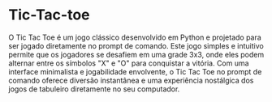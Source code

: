 # Tic-Tac-toe

O Tic Tac Toe é um jogo clássico desenvolvido em Python e projetado para ser jogado diretamente no prompt de comando. Este jogo simples e intuitivo permite que os jogadores se desafiem em uma grade 3x3, onde eles podem alternar entre os símbolos "X" e "O" para conquistar a vitória. Com uma interface minimalista e jogabilidade envolvente, o Tic Tac Toe no prompt de comando oferece diversão instantânea e uma experiência nostálgica dos jogos de tabuleiro diretamente no seu computador.
